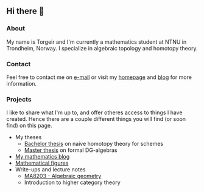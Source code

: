 ## Hi there 👋

### About

My name is Torgeir and I'm currently a mathematics student at NTNU in Trondheim, Norway. I specialize in algebraic topology and homotopy theory.

### Contact

Feel free to contact me on [e-mail](mailto:torgeiraamboe@gmail.com) or visit my [homepage](https://folk.ntnu.no/torgeaam/) and [blog](https://torgeiraamboe.github.io/) for more information. 

### Projects

I like to share what I'm up to, and offer otheres access to things I have created. Hence there are a couple different things you will find (or soon find) on this page. 

 - My theses
     - [Bachelor thesis](https://github.com/torgeiraamboe/bachelor_thesis) on naive homotopy theory for schemes 
     - [Master thesis](https://github.com/torgeiraamboe/master_thesis) on formal DG-algebras 
 - [My mathematics blog](https://github.com/torgeiraamboe/torgeiraamboe.github.io)
 - [Mathematical figures](https://github.com/torgeiraamboe/mathematical_figures)
 - Write-ups and lecture notes
     - [MA8203 - Algebraic geometry](https://github.com/torgeiraamboe/MA8203-lecture_notes)
     - Introduction to higher category theory


